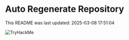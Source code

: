 # Auto Regenerate Repository

This README was last updated: 2025-03-08 17:51:04

 ![TryHackMe](https://tryhackme.com/badge/533634)